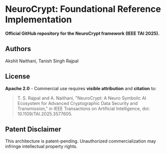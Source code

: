 # NeuroCrypt: Foundational Reference Implementation  
**Official GitHub repository for the NeuroCrypt framework (IEEE TAI 2025).**  

## Authors  
Akshit Naithani, Tanish Singh Rajpal  

## License  
**Apache 2.0** - Commercial use requires **visible attribution** and **citation** to:  
> T. S. Rajpal and A. Naithani, "NeuroCrypt: A Neuro Symbolic AI Ecosystem for Advanced Cryptographic Data Security and Transmission," in IEEE Transactions on Artificial Intelligence, doi: 10.1109/TAI.2025.3577605.  

## Patent Disclaimer  
This architecture is patent-pending. Unauthorized commercialization may infringe intellectual property rights.
